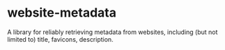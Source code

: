 # website-metadata
A library for reliably retrieving metadata from websites, including (but not limited to) title, favicons, description.
